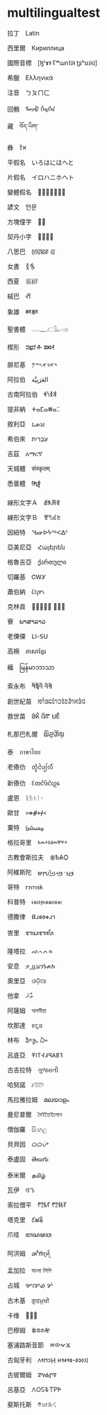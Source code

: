 # multilingualtest

拉丁　Latin

西里爾　Кири‌ллица

國際音標　[ɮʲɤ‌ǂ ʕʷɯ‌n‌˥˩˧ ʈʂʰʊ‌˩˧˩]

希臘　Ελληνικά

注音　ㄅㄆㄇㄈ

回鶻　ᠮᠠᠨᠵᡠ ᡥᡝᡵᡤᡝᠨ

藏　བོད་ཡིག་

彝　ꆇꉙ

平假名　いろはにほへと

片假名　イロハニホヘト

變體假名　𛀆𛄂𛂡𛂉𛂺𛂳𛁸

諺文　언문

方塊僮字　𭨡𮄫

契丹小字　𘬀𘬁𘬂𘬃

八思巴　ꡖꡍꡂꡛ ꡌ

女書　𛆁𛈬

西夏　𗼇𗟲

絨巴　ᰛᰩᰵ

象雄　𑲆𑱵𑲆𑲲𑱵

聖書體　𓂋𓏺𓈖𓆎𓅓𓏏𓊖

楔形　𒉈𒅆𒇷

腓尼基　𐤃𐤀𐤁𐤀𐤓𐤉𐤌

阿拉伯　العَرَبِيَّة

古南阿拉伯　𐩣𐩯𐩬𐩵

提非納　ⵜⴰⵎⴰⵌⴰⵆ

敘利亞　ܐܪܡܝܐ

希伯來　עִבְרִית

吉茲　አማርኛ

天城體　संस्कृतम्

悉曇體　𑖭𑖰𑖟𑖿𑖠𑖽

線形文字Ａ　𐘣𐙇𐙷𐚖

線形文字Ｂ　𐀐𐀡𐀢𐀽

因紐特　ᖃᓂᐅᔮᖅᐸᐃᑦ

亞美尼亞　Հայերեն

格魯吉亞　ქართული

切羅基　ᏣᎳᎩ

蕭伯納　𐑖𐑱𐑝𐑾𐑯

克林貢　 

寮　ພາສາລາວ

老傈僳　ꓡꓲ-ꓢꓴ

高棉　ភាសាខ្មែរ

緬　မြန်မာဘာသာ

索永布　𑪁𑩖𑩻𑩖𑪌𑩰𑩖 𑩰𑩑𑩢𑩑𑪊‎

創世紀苗　𞄂𞄤𞄳𞄬𞄐𞄦𞄲𞄤𞄎𞄫𞄰𞄚𞄧𞄲𞄤𞄔𞄬𞄱𞄀

救世苗　𖬖𖬰𖬝𖬵 𖬄𖬶𖬟 𖬌𖬣𖬵

札那巴札爾　𑨢𑨆𑨏𑨳𑨋𑨆𑨬𑨳

泰　ภาษาไทย

老傣仂　ᨲ᩠ᩅᩫᨴᩱᩭᩃᩧ᩶

新傣仂　ᦷᦎᦺᦑᦺᦖᧈ

盧恩　ᚱᚢᚾᛁᚲ

歐甘　᚛ᚑᚌᚐᚋ᚜

粟特　𐼼𐼴𐼶𐼹𐼷𐼸

格拉哥里　ⰳⰾⰰⰳⱁⰾⰹⱌⰰ

古教會斯拉夫　ꙮѢѦѺ

阿維斯陀　𐬛𐬍𐬢𐬹𐬛𐬀𐬠𐬌𐬭𐬫𐬵

哥特　𐌲𐌿𐍄𐌹𐍃𐌺

科普特　ⲙⲛⲧⲣⲙⲛⲕⲏⲙⲉ

德撒律　𐐔𐐯𐑅𐐨𐑉𐐯𐐻

峇里　ᬩᬲᬩᬮᬶ

隆塔拉　ᨒᨚᨈᨑ

安息　𐭐𐭄𐭋𐭅𐭀𐭍𐭉𐭂

奧里亞　ଓଡ଼ିଆ

他拿　ތާނަ

阿薩姆　অসমীয়া

坎那達　ಕನ್ನಡ

林布　ᤕᤠᤰᤌᤢᤱ ᤐᤠᤴ

呂底亞　𐤮𐤱𐤠𐤭𐤣𐤸𐤯𐤦𐤳

古吉拉特　ગુજરાતી

哈努諾　ᜱᜨᜳᜨᜳᜢ

馬拉雅拉姆　മലയാളം

曼尼普爾　মৈইতৈইলোন

僧伽羅　සිංහල

貝貝因　ᜊᜊᜌᜒ

泰盧固　తెలుగు

泰米爾　தமிழ்

瓦伊　ꕙꔤ

索拉僧平　𑃐𑃦𑃝𑃗 𑃐𑃦𑃖𑃣𑃗

塔克里　𑚔𑚭𑚊𑚤𑚯

爪哇　ꦧꦱꦗꦮ

阿洪姆　𑜄𑜩𑜒𑜡𑜑𑜪𑜤

孟加拉　বাংলা লিপি

占城　ꨀꨇꩉ ꨌꩌ

古木基　ਗੁਰਮੁਖੀ

卡维　𑼒𑼮𑼶

巴穆姆　𖠀𖠂𖠃𖠄

塞浦路斯音節　𐠕𐠖𐠗𐠘

古匈牙利　𐲥𐳋𐳓𐳉𐳗-𐳘𐳀𐳎𐳀𐳢 𐲢𐳛𐳮𐳀𐳤

古彼爾姆　𐍐𐍝𐍑𐍣‎𐍠

呂基亞　𐊍𐊒𐊖𐊙𐊗𐊕𐊀

斐斯托斯　𐇑𐇛𐇜𐇐𐇡𐇽
